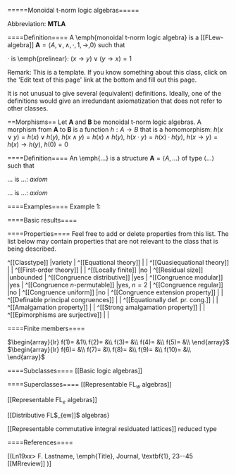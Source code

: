 =====Monoidal t-norm logic algebras=====

Abbreviation: **MTLA**

====Definition====
A \emph{monoidal t-norm logic algebra} is a [[FLew-algebra]] $\mathbf{A}=\langle A, \vee, \wedge, \cdot, 1, \to, 0\rangle$ such that

$\cdot$ is \emph{prelinear}:  $(x\to y)\vee (y\to x)=1$

Remark: This is a template.
If you know something about this class, click on the 'Edit text of this page' link at the bottom and fill out this page.

It is not unusual to give several (equivalent) definitions. Ideally, one of the definitions would give an irredundant axiomatization that does not refer to other classes.

==Morphisms==
Let $\mathbf{A}$ and $\mathbf{B}$ be monoidal t-norm logic algebras. A morphism from $\mathbf{A}$ to $\mathbf{B}$ is a function $h:A\rightarrow B$ that is a homomorphism: 
$h(x \vee y)=h(x) \vee h(y)$,
$h(x \wedge y)=h(x) \wedge h(y)$,
$h(x \cdot y)=h(x) \cdot h(y)$,
$h(x \to y)=h(x) \to h(y)$,
$h(0)=0$

====Definition====
An \emph{...} is a structure $\mathbf{A}=\langle A,...\rangle$ of type $\langle
...\rangle$ such that

$...$ is ...:  $axiom$
  
$...$ is ...:  $axiom$

====Examples====
Example 1: 

====Basic results====


====Properties====
Feel free to add or delete properties from this list. The list below may contain properties that are not relevant to the class that is being described.

^[[Classtype]]                        |variety  |
^[[Equational theory]]                | |
^[[Quasiequational theory]]           | |
^[[First-order theory]]               | |
^[[Locally finite]]                   |no |
^[[Residual size]]                    |unbounded |
^[[Congruence distributive]]          |yes |
^[[Congruence modular]]               |yes |
^[[Congruence $n$-permutable]]        |yes, $n=2$ |
^[[Congruence regular]]               |no |
^[[Congruence uniform]]               |no |
^[[Congruence extension property]]    | |
^[[Definable principal congruences]]  | |
^[[Equationally def. pr. cong.]]      | |
^[[Amalgamation property]]            | |
^[[Strong amalgamation property]]     | |
^[[Epimorphisms are surjective]]      | |

====Finite members====

$\begin{array}{lr}
  f(1)= &1\\
  f(2)= &\\
  f(3)= &\\
  f(4)= &\\
  f(5)= &\\
\end{array}$     
$\begin{array}{lr}
  f(6)= &\\
  f(7)= &\\
  f(8)= &\\
  f(9)= &\\
  f(10)= &\\
\end{array}$


====Subclasses====
  [[Basic logic algebras]]


====Superclasses====
  [[Representable FL$_w$ algebras]]

  [[Representable FL$_e$ algebras]]

  [[Distributive FL$_{ew]]$ algebras}

  [[Representable commutative integral residuated lattices]] reduced type


====References====

[(Ln19xx>
F. Lastname, \emph{Title}, Journal, \textbf{1}, 23--45 [[MRreview]] 
)]


